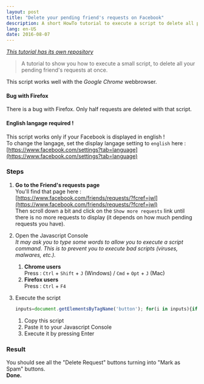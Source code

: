 ```yaml
---
layout: post
title: "Delete your pending friend's requests on Facebook"
description: A short HowTo tutorial to execute a script to delete all pending friend's requests at once.
lang: en-US
date: 2016-08-07
---
```


_[This tutorial has its own repository](https://github.com/dorianbayart/delete-pending-requests-on-facebook)_

> A tutorial to show you how to execute a small script, to delete all your pending friend's requests at once.

This script works well with the _Google Chrome_ webbrowser.

#### Bug with Firefox
There is a bug with Firefox.
Only half requests are deleted with that script.

#### English langage required !
This script works only if your Facebook is displayed in english !  
To change the langage, set the display langage setting to `english` here : [https://www.facebook.com/settings?tab=language](https://www.facebook.com/settings?tab=language)

### Steps
1. **Go to the Friend's requests page**  
You'll find that page here : [https://www.facebook.com/friends/requests/?fcref=jwl](https://www.facebook.com/friends/requests/?fcref=jwl)  
Then scroll down a bit and click on the `Show more requests` link until there is no more requests to display (it depends on how much pending requests you have).

2. Open the Javascript Console  
_It may ask you to type some words to allow you to execute a script command.
This is to prevent you to execute bad scripts (viruses, malwares, etc.)._
   1. **Chrome users**  
Press : `Ctrl` + `Shift` + `J` (Windows) / `Cmd` + `Opt` + `J` (Mac)
   2. **Firefox users**  
Press : `Ctrl` + `F4`

3. Execute the script  
   ~~~ javascript
   inputs=document.getElementsByTagName('button'); for(i in inputs){if(inputs[i].innerHTML == 'Delete Request' && inputs[i].id != "") {inputs[i].click();}}
   ~~~
   1. Copy this script
   2. Paste it to your Javascript Console
   3. Execute it by pressing Enter


### Result
You should see all the "Delete Request" buttons turning into "Mark as Spam" buttons.  
**Done.**  
